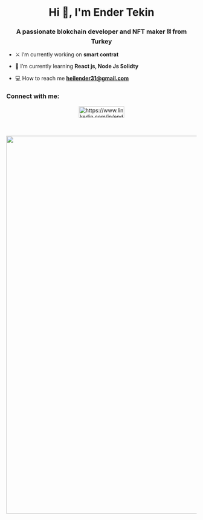<h1 align="center">Hi 👋, I'm Ender Tekin</h1>
<h3 align="center">A passionate blokchain developer and NFT maker ⛓️ from Turkey</h3>

- ⚔️ I’m currently working on **smart contrat**

- 🚀 I’m currently learning **React js, Node Js Solidty**

- 💻 How to reach me **heilender31@gmail.com**

<h3 align="left">Connect with me:</h3>
<p align="center">
<a href="https://linkedin.com/in/https://www.linkedin.com/in/ender-tekin/" target="blank"><img align="center" src="https://raw.githubusercontent.com/rahuldkjain/github-profile-readme-generator/master/src/images/icons/Social/linked-in-alt.svg" alt="https://www.linkedin.com/in/ender-tekin/" height="30" width="120" /></a>
</p>


<br>
<br>

<div display="flex" justify-content="center" align-items="center">
<img width="1000px" src="https://giffiles.alphacoders.com/118/118783.gif">
</div>
